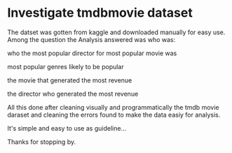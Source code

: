 # Investigate tmdbmovie dataset

The datset was gotten from kaggle and downloaded manually for easy use.
Among the question the Analysis answered was who was:

  who the most popular director for most popular movie was
  
  most popular genres likely to be popular
  
  the movie that generated the most revenue
  
  the director who generated the most revenue
  
All this done after cleaning visually and programmatically the tmdb movie daraset and cleaning the errors found to make the data easiy for analysis.

It's simple and easy to use as guideline...

Thanks for stopping by.
